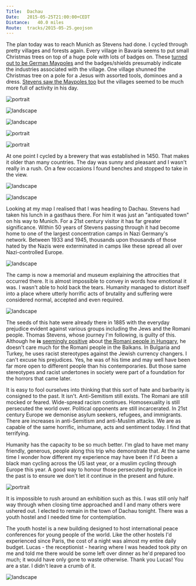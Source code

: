 ```yaml
---
Title:	Dachau
Date:	2015-05-25T21:00:00+CEDT
Distance:	40.0 miles
Route:	tracks/2015-05-25.geojson
---
```


The plan today was to reach Munich as Stevens had done. I cycled through pretty villages and forests again. Every village in Bavaria seems to put small Christmas trees on top of a huge pole with lots of badges on. These [turned out to be German Maypoles](https://twitter.com/sarahkendrew/status/602915226204446720) and the badges/shields presumably indicate the industries associated with the village. One village shunned the Christmas tree on a pole for a Jesus with assorted tools, dominoes and a dress. [Stevens saw the Maypoles too](http://www.strudel.org.uk/blog/stevens/000154.shtml#blog) but the villages seemed to be much more full of activity in his day.

![portrait](https://pbs.twimg.com/media/CF36IeRWoAIcYjX.jpg "May pole")

![landscape](https://farm1.staticflickr.com/470/19265907479_dff540e986.jpg "German village")

![landscape](https://farm1.staticflickr.com/516/18829538434_3da9b4736e.jpg "Another wooden tower")

![portrait](https://pbs.twimg.com/media/CF37AphUsAIp-ha.jpg "Logs in the forest")

![portrait](https://pbs.twimg.com/media/CF37FQ9WEAAMJKM.jpg "Forest track")

At one point I cycled by a brewery that was established in 1450. That makes it older than many countries. The day was sunny and pleasant and I wasn't really in a rush. On a few occasions I found benches and stopped to take in the view.

![landscape](https://pbs.twimg.com/media/CF37TluUIAAXp6S.jpg "Brewery")

![landscape](https://pbs.twimg.com/media/CF37cfwW0AAM1q8.jpg "Nice spot for a rest")

Looking at my map I realised that I was heading to Dachau. Stevens had taken his lunch in a gasthaus there. For him it was just an "antiquated town" on his way to Munich. For a 21st century visitor it has far greater significance. Within 50 years of Stevens passing through it had become home to one of the largest concentration camps in Nazi Germany's network. Between 1933 and 1945, thousands upon thousands of those hated by the Nazis were exterminated in camps like these spread all over Nazi-controlled Europe. 

![landscape](https://farm6.staticflickr.com/5622/21271372245_e91cc3cb78.jpg "The scale of the Nazi concentration camp network")

The camp is now a memorial and museum explaining the attrocities that occurred there. It is almost impossible to convey in words how emotional it was. I wasn't able to hold back the tears. Humanity managed to distort itself into a place where utterly horrific acts of brutality and suffering were considered normal, accepted and even required. 

![landscape](https://farm6.staticflickr.com/5773/20648662314_dcca3b6272.jpg "The Nazi's put the phrase 'Work makes you free' on the gate to the camp as some kind of cruel mockery of those murdered inside. This gate was a recent replica as the original was stolen in 2014.")

The seeds of this hate were already there in 1885 with the everyday prejudice evident against various groups including the Jews and the Romani people. Thomas Stevens, whose journey I'm following, is guilty of this. Although he __is__ [seemingly positive](http://www.strudel.org.uk/blog/stevens/000179.shtml) about [the Romani people in Hungary](http://www.strudel.org.uk/blog/stevens/000169.shtml), he doesn't care much for the Romani people in the Balkans. In Bulgaria and Turkey, he uses racist stereotypes against the Jewish currency changers. I can't excuse his prejudices. Yes, he was of his time and may well have been far more open to different people than his contemporaries. But those same stereotypes and racist undertones in society were part of a foundation for the horrors that came later.

It is easy to fool ourselves into thinking that this sort of hate and barbarity is consigned to the past. It isn't. Anti-Semitism still exists. The Romani are still mocked or feared. Wide-spread racism continues. Homosexuality is still persecuted the world over. Political opponents are still incarcerated. In 21st century Europe we demonise asylum seekers, refugees, and immigrants. There are increases in anti-Semitism and anti-Muslim attacks. We are as capable of the same horrific, inhumane, acts and sentiment today. I find that terrifying.

Humanity has the capacity to be so much better. I'm glad to have met many friendly, generous, people along this trip who demonstrate that. At the same time I wonder how different my experience may have been if I'd been a black man cycling across the US last year, or a muslim cycling through Europe this year. A good way to honour those persecuted by prejudice in the past is to ensure we don't let it continue in the present and future.

![portrait](https://farm1.staticflickr.com/697/20648662324_f16347982f.jpg "Dachau memorial.")

It is impossible to rush around an exhibition such as this. I was still only half way through when closing time approached and I and many others were ushered out. I elected to remain in the town of Dachau tonight. There was a youth hostel and I needed time for contemplation.

The youth hostel is a new building designed to host international peace conferences for young people of the world. Like the other hostels I'd experienced since Paris, the cost of a night was almost my entire daily budget. Lucas - the receptionist - hearing where I was headed took pity on me and told me there would be some left over dinner as he'd prepared too much; it would have only gone to waste otherwise. Thank you Lucas! You are a star. I didn't leave a crumb of it.

![landscape](https://pbs.twimg.com/media/CF8Yr0AUMAACKVP.jpg "The brilliant Lucas at the Youth Hostel")
